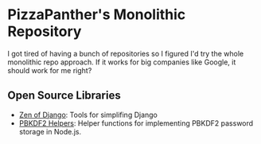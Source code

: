 # PizzaPanther's Monolithic Repository

I got tired of having a bunch of repositories so I figured I'd try the whole monolithic repo approach. If it works for big companies like Google, it should work for me right?

## Open Source Libraries

- [Zen of Django](https://github.com/pizzapanther/pizzapanther.github.io/tree/master/libs/djzen): Tools for simplifing Django
- [PBKDF2 Helpers](https://github.com/pizzapanther/pizzapanther.github.io/tree/master/libs/pbkdf2-helpers): Helper functions for implementing PBKDF2 password storage in Node.js.
